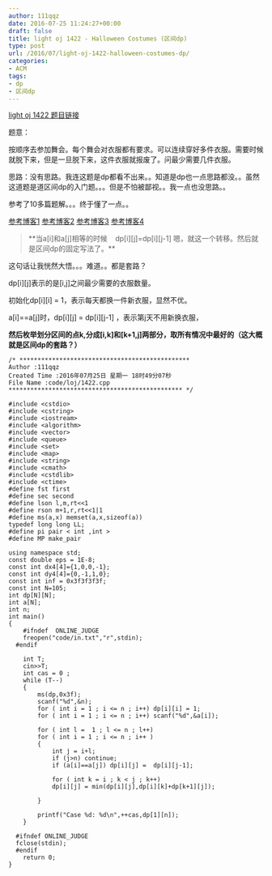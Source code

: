 ```yaml
---
author: 111qqz
date: 2016-07-25 11:24:27+00:00
draft: false
title: light oj 1422 - Halloween Costumes (区间dp)
type: post
url: /2016/07/light-oj-1422-halloween-costumes-dp/
categories:
- ACM
tags:
- dp
- 区间dp
---
```


[light oj 1422 题目链接](http://lightoj.com/volume_showproblem.php?problem=1422)

题意：

按顺序去参加舞会。每个舞会对衣服都有要求。可以连续穿好多件衣服。需要时候就脱下来，但是一旦脱下来，这件衣服就报废了。问最少需要几件衣服。



思路：没有思路。我连这题是dp都看不出来。。知道是dp也一点思路都没。。虽然这道题是道区间dp的入门题。。。但是不怕被鄙视。。我一点也没思路。。

参考了10多篇题解。。。终于懂了一点。。

[参考博客1](http://www.cnblogs.com/pk28/p/5541904.html)
[参考博客2](http://www.cnblogs.com/neopenx/p/4050003.html)
[参考博客3](http://www.cfanz.cn/index.php?c=article&a=read&id=172173)
[参考博客4](http://www.cnblogs.com/ziyi--caolu/archive/2013/08/01/3229668.html)




<blockquote>**当a[i]和a[j]相等的时候    dp[i][j]=dp[i][j-1] 嗯，就这一个转移。然后就是区间dp的固定写法了。**</blockquote>


这句话让我恍然大悟。。。难道。。都是套路？



dp[i][j]表示的是[i,j]之间最少需要的衣服数量。

初始化dp[i][i] = 1，表示每天都换一件新衣服，显然不优。

a[i]==a[j]时，dp[i][j] = dp[i][j-1] ，表示第j天不用新换衣服，

**然后枚举划分区间的点k,分成[i,k]和[k+1,j]两部分，取所有情况中最好的（这大概就是区间dp的套路？）**








 

    
    /* ***********************************************
    Author :111qqz
    Created Time :2016年07月25日 星期一 18时49分07秒
    File Name :code/loj/1422.cpp
    ************************************************ */
    
    #include <cstdio>
    #include <cstring>
    #include <iostream>
    #include <algorithm>
    #include <vector>
    #include <queue>
    #include <set>
    #include <map>
    #include <string>
    #include <cmath>
    #include <cstdlib>
    #include <ctime>
    #define fst first
    #define sec second
    #define lson l,m,rt<<1
    #define rson m+1,r,rt<<1|1
    #define ms(a,x) memset(a,x,sizeof(a))
    typedef long long LL;
    #define pi pair < int ,int >
    #define MP make_pair
    
    using namespace std;
    const double eps = 1E-8;
    const int dx4[4]={1,0,0,-1};
    const int dy4[4]={0,-1,1,0};
    const int inf = 0x3f3f3f3f;
    const int N=105;
    int dp[N][N];
    int a[N];
    int n;
    int main()
    {
    	#ifndef  ONLINE_JUDGE 
    	freopen("code/in.txt","r",stdin);
      #endif
    
    	int T;
    	cin>>T;
    	int cas = 0 ;
    	while (T--)
    	{
    	    ms(dp,0x3f);
    	    scanf("%d",&n);
    	    for ( int i = 1 ; i <= n ; i++) dp[i][i] = 1;
    	    for ( int i = 1 ; i <= n ; i++) scanf("%d",&a[i]);
    
    	    for ( int l =  1 ; l <= n ; l++)
    		for ( int i = 1 ; i <= n ; i++ )
    		{
    		    int j = i+l;
    		    if (j>n) continue;
    		    if (a[i]==a[j]) dp[i][j] =  dp[i][j-1];
    
    		    for ( int k = i ; k < j ; k++)
    			dp[i][j] = min(dp[i][j],dp[i][k]+dp[k+1][j]);
    
    		}
    
    	    printf("Case %d: %d\n",++cas,dp[1][n]);
    	}   
    
      #ifndef ONLINE_JUDGE  
      fclose(stdin);
      #endif
        return 0;
    }
    



